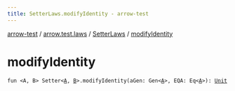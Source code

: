 ```yaml
---
title: SetterLaws.modifyIdentity - arrow-test
---
```


[arrow-test](../../index.html) / [arrow.test.laws](../index.html) / [SetterLaws](index.html) / [modifyIdentity](./modify-identity.html)

# modifyIdentity

`fun <A, B> Setter<`[`A`](modify-identity.html#A)`, `[`B`](modify-identity.html#B)`>.modifyIdentity(aGen: Gen<`[`A`](modify-identity.html#A)`>, EQA: Eq<`[`A`](modify-identity.html#A)`>): `[`Unit`](https://kotlinlang.org/api/latest/jvm/stdlib/kotlin/-unit/index.html)